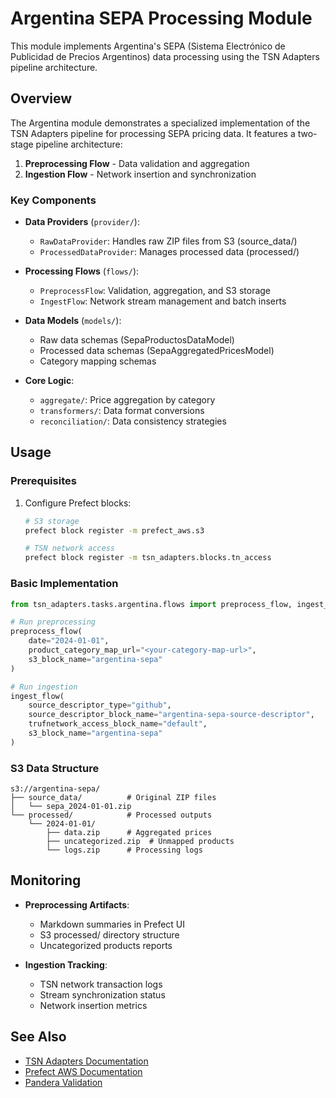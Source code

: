 # Argentina SEPA Processing Module

This module implements Argentina's SEPA (Sistema Electrónico de Publicidad de Precios Argentinos) data processing using the TSN Adapters pipeline architecture.

## Overview

The Argentina module demonstrates a specialized implementation of the TSN Adapters pipeline for processing SEPA pricing data. It features a two-stage pipeline architecture:

1. **Preprocessing Flow** - Data validation and aggregation
2. **Ingestion Flow** - Network insertion and synchronization

### Key Components

- **Data Providers** (`provider/`):
  - `RawDataProvider`: Handles raw ZIP files from S3 (source_data/)
  - `ProcessedDataProvider`: Manages processed data (processed/)
  
- **Processing Flows** (`flows/`):
  - `PreprocessFlow`: Validation, aggregation, and S3 storage
  - `IngestFlow`: Network stream management and batch inserts

- **Data Models** (`models/`):
  - Raw data schemas (SepaProductosDataModel)
  - Processed data schemas (SepaAggregatedPricesModel)
  - Category mapping schemas

- **Core Logic**:
  - `aggregate/`: Price aggregation by category
  - `transformers/`: Data format conversions
  - `reconciliation/`: Data consistency strategies

## Usage

### Prerequisites

1. Configure Prefect blocks:
   ```bash
   # S3 storage
   prefect block register -m prefect_aws.s3
   
   # TSN network access
   prefect block register -m tsn_adapters.blocks.tn_access
   ```

### Basic Implementation

```python
from tsn_adapters.tasks.argentina.flows import preprocess_flow, ingest_flow

# Run preprocessing
preprocess_flow(
    date="2024-01-01",
    product_category_map_url="<your-category-map-url>",
    s3_block_name="argentina-sepa"
)

# Run ingestion
ingest_flow(
    source_descriptor_type="github",
    source_descriptor_block_name="argentina-sepa-source-descriptor",
    trufnetwork_access_block_name="default",
    s3_block_name="argentina-sepa"
)
```

### S3 Data Structure
```text
s3://argentina-sepa/
├── source_data/          # Original ZIP files
│   └── sepa_2024-01-01.zip
└── processed/            # Processed outputs
    └── 2024-01-01/
        ├── data.zip      # Aggregated prices
        ├── uncategorized.zip  # Unmapped products
        └── logs.zip      # Processing logs
```

## Monitoring

- **Preprocessing Artifacts**:
  - Markdown summaries in Prefect UI
  - S3 processed/ directory structure
  - Uncategorized products reports

- **Ingestion Tracking**:
  - TSN network transaction logs
  - Stream synchronization status
  - Network insertion metrics

## See Also

- [TSN Adapters Documentation](../../../../README.md)
- [Prefect AWS Documentation](https://prefecthq.github.io/prefect-aws/)
- [Pandera Validation](https://pandera.readthedocs.io/)
